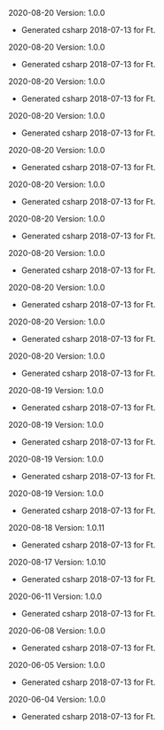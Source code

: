 2020-08-20 Version: 1.0.0
- Generated csharp 2018-07-13 for Ft.

2020-08-20 Version: 1.0.0
- Generated csharp 2018-07-13 for Ft.

2020-08-20 Version: 1.0.0
- Generated csharp 2018-07-13 for Ft.

2020-08-20 Version: 1.0.0
- Generated csharp 2018-07-13 for Ft.

2020-08-20 Version: 1.0.0
- Generated csharp 2018-07-13 for Ft.

2020-08-20 Version: 1.0.0
- Generated csharp 2018-07-13 for Ft.

2020-08-20 Version: 1.0.0
- Generated csharp 2018-07-13 for Ft.

2020-08-20 Version: 1.0.0
- Generated csharp 2018-07-13 for Ft.

2020-08-20 Version: 1.0.0
- Generated csharp 2018-07-13 for Ft.

2020-08-20 Version: 1.0.0
- Generated csharp 2018-07-13 for Ft.

2020-08-20 Version: 1.0.0
- Generated csharp 2018-07-13 for Ft.

2020-08-19 Version: 1.0.0
- Generated csharp 2018-07-13 for Ft.

2020-08-19 Version: 1.0.0
- Generated csharp 2018-07-13 for Ft.

2020-08-19 Version: 1.0.0
- Generated csharp 2018-07-13 for Ft.

2020-08-19 Version: 1.0.0
- Generated csharp 2018-07-13 for Ft.

2020-08-18 Version: 1.0.11
- Generated csharp 2018-07-13 for Ft.

2020-08-17 Version: 1.0.10
- Generated csharp 2018-07-13 for Ft.

2020-06-11 Version: 1.0.0
- Generated csharp 2018-07-13 for Ft.

2020-06-08 Version: 1.0.0
- Generated csharp 2018-07-13 for Ft.

2020-06-05 Version: 1.0.0
- Generated csharp 2018-07-13 for Ft.

2020-06-04 Version: 1.0.0
- Generated csharp 2018-07-13 for Ft.

